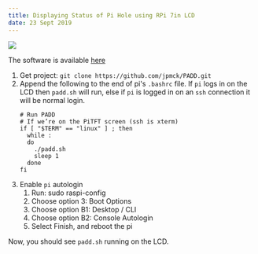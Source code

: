 ```yaml
---
title: Displaying Status of Pi Hole using RPi 7in LCD
date: 23 Sept 2019
---
```


![](https://camo.githubusercontent.com/fe3dec9387952987a6a7fd5c7d9f7217a578737a/68747470733a2f2f6a706d636b2e636f6d2f696d672f626c6f672f706164642e706e67)

The software is available [here](https://github.com/jpmck/PADD)

1. Get project: `git clone https://github.com/jpmck/PADD.git`
1. Append the following to the end of pi's `.bashrc` file. If `pi` logs in on the LCD
then `padd.sh` will run, else if `pi` is logged in on an `ssh` connection it will be
normal login.
    ```
    # Run PADD
    # If we’re on the PiTFT screen (ssh is xterm)
    if [ "$TERM" == "linux" ] ; then
      while :
      do
        ./padd.sh
        sleep 1
      done
    fi
    ```
1. Enable `pi` autologin
    1. Run: sudo raspi-config
    1. Choose option 3: Boot Options
    1. Choose option B1: Desktop / CLI
    1. Choose option B2: Console Autologin
    1. Select Finish, and reboot the pi
    
Now, you should see `padd.sh` running on the LCD.
